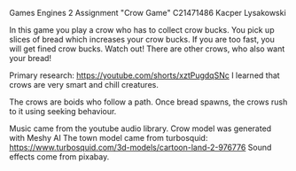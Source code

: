 Games Engines 2 Assignment
"Crow Game"
C21471486 Kacper Lysakowski

In this game you play a crow who has to collect crow bucks. You pick up slices of bread which increases your crow bucks.
If you are too fast, you will get fined crow bucks.
Watch out! There are other crows, who also want your bread!

Primary research: https://youtube.com/shorts/xztPugdqSNc
I learned that crows are very smart and chill creatures.

The crows are boids who follow a path.
Once bread spawns, the crows rush to it using seeking behaviour.

Music came from the youtube audio library.
Crow model was generated with Meshy AI
The town model came from turbosquid: https://www.turbosquid.com/3d-models/cartoon-land-2-976776
Sound effects come from pixabay.
